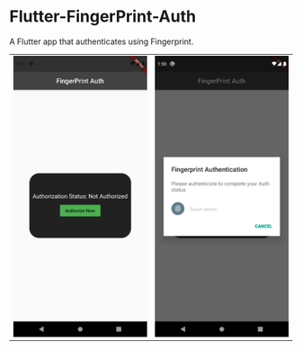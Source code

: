 # Flutter-FingerPrint-Auth
A Flutter app that authenticates using Fingerprint.

<table>
  <tr>
    <td><img src = "Screenshot1.png" height = 500 width = 250></td>
    <td><img src = "Screenshot2.png" height = 500 width = 250></td>
  </tr>
</table>
